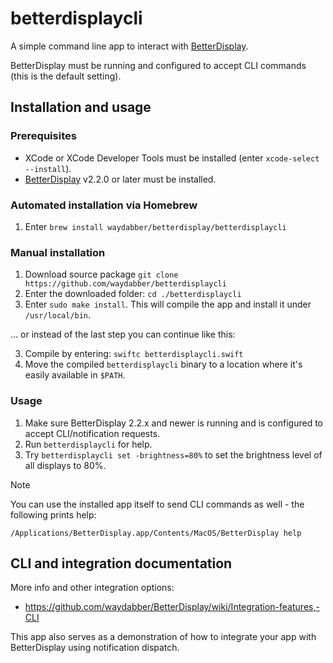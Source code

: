 # betterdisplaycli

A simple command line app to interact with [BetterDisplay](https://betterdisplay.pro).

BetterDisplay must be running and configured to accept CLI commands (this is the default setting).

## Installation and usage

### Prerequisites

- XCode or XCode Developer Tools must be installed (enter `xcode-select --install`).
- [BetterDisplay](https://betterdisplay.pro) v2.2.0 or later must be installed.

### Automated installation via Homebrew

1. Enter `brew install waydabber/betterdisplay/betterdisplaycli`

### Manual installation

1. Download source package `git clone https://github.com/waydabber/betterdisplaycli`
2. Enter the downloaded folder: `cd ./betterdisplaycli`
3. Enter `sudo make install`. This will compile the app and install it under `/usr/local/bin`.

... or instead of the last step you can continue like this:

3. Compile by entering: `swiftc betterdisplaycli.swift`
4. Move the compiled `betterdisplaycli` binary to a location where it's easily available in `$PATH`.

### Usage

1. Make sure BetterDisplay 2.2.x and newer is running and is configured to accept CLI/notification requests.
1. Run `betterdisplaycli` for help.
1. Try `betterdisplaycli set -brightness=80%` to set the brightness level of all displays to 80%.

> [!NOTE]
> You can use the installed app itself to send CLI commands as well - the following prints help:
> 
> `/Applications/BetterDisplay.app/Contents/MacOS/BetterDisplay help`

## CLI and integration documentation

More info and other integration options:

- https://github.com/waydabber/BetterDisplay/wiki/Integration-features,-CLI

This app also serves as a demonstration of how to integrate your app with BetterDisplay using notification dispatch.

